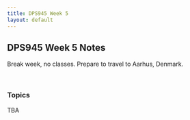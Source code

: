 ```yaml
---
title: DPS945 Week 5
layout: default
---
```


## DPS945 Week 5 Notes

Break week, no classes. Prepare to travel to Aarhus, Denmark. 

<br>

### Topics

TBA

<br>
